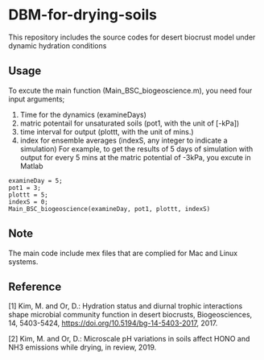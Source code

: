 # DBM-for-drying-soils
This repository includes the source codes for desert biocrust model under dynamic hydration conditions 

## Usage

To excute the main function (Main_BSC_biogeoscience.m), you need four input arguments;
1. Time for the dynamics (examineDays)
2. matric potentail for unsaturated soils (pot1, with the unit of [-kPa])
3. time interval for output (plottt, with the unit of mins.)
4. index for ensemble averages (indexS, any integer to indicate a simulation)
For example, to get the results of 5 days of simulation with output for every 5 mins at the matric potential of -3kPa, you excute in Matlab

~~~~~~~~~~~~~{.m}
examineDay = 5; 
pot1 = 3;
plottt = 5; 
indexS = 0;
Main_BSC_biogeoscience(examineDay, pot1, plottt, indexS)
~~~~~~~~~~~~~

## Note

The main code include mex files that are complied for Mac and Linux systems.


## Reference

[1] Kim, M. and Or, D.: Hydration status and diurnal trophic interactions shape microbial community function in desert biocrusts, Biogeosciences, 14, 5403-5424, https://doi.org/10.5194/bg-14-5403-2017, 2017.

[2] Kim, M. and Or, D.: Microscale pH variations in soils affect HONO and NH3 emissions while drying, in review, 2019.

